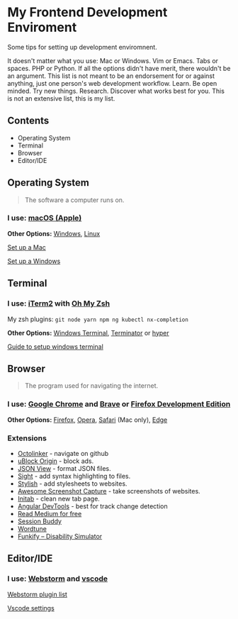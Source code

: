 # My Frontend Development Enviroment
Some tips for setting up development enviromnent.

It doesn't matter what you use: Mac or Windows. Vim or Emacs. Tabs or spaces. PHP or Python. If all the options didn't have merit, there wouldn't be an argument. This list is not meant to be an endorsement for or against anything, just one person's web development workflow. Learn. Be open minded. Try new things. Research. Discover what works best for you. This is not an extensive list, this is my list.

Contents
---------------------

*   Operating System
*   Terminal
*   Browser
*   Editor/IDE

Operating System
-------------------------------------

> The software a computer runs on.

### **I use:** [macOS (Apple)](http://www.apple.com/macos/)

**Other Options:** [Windows](https://www.microsoft.com/en-us/windows), [Linux](https://en.wikipedia.org/wiki/Linux)

[Set up a Mac](https://sourabhbajaj.com/mac-setup/)

[Set up a Windows](https://codeburst.io/setup-a-modern-development-environment-on-windows-10-dfa79323a35a)


Terminal
-------------------
### **I use:** [iTerm2](https://iterm2.com/) with [Oh My Zsh](https://ohmyz.sh/)
My zsh plugins: `git node yarn npm ng kubectl nx-completion`

**Other Options:** [Windows Terminal](https://www.microsoft.com/en-us/p/windows-terminal/9n0dx20hk701), [Terminator](https://terminator-gtk3.readthedocs.io/en/latest/) or [hyper](https://hyper.is/)

[Guide to setup windows terminal](https://freshman.tech/windows-terminal-guide/)


Browser
-------------------

> The program used for navigating the internet.

### **I use:** [Google Chrome](https://www.google.com/chrome/) and [Brave](https://brave.com/) or [Firefox Development Edition](https://www.mozilla.org/hu/firefox/developer/)

**Other Options:** [Firefox](https://www.mozilla.org/en-US/firefox/products/), [Opera](http://www.opera.com/), [Safari](http://www.apple.com/safari/) (Mac only), [Edge](https://www.microsoft.com/en-us/windows/microsoft-edge/microsoft-edge)


### Extensions

*   [Octolinker](https://chrome.google.com/webstore/detail/octolinker/jlmafbaeoofdegohdhinkhilhclaklkp) - navigate on github
*   [uBlock Origin](https://chrome.google.com/webstore/detail/ublock-origin/cjpalhdlnbpafiamejdnhcphjbkeiagm?hl=en) - block ads.
*   [JSON View](https://chrome.google.com/webstore/detail/jsonview/chklaanhfefbnpoihckbnefhakgolnmc) - format JSON files.
*   [Sight](https://chrome.google.com/webstore/detail/sight/epmaefhielclhlnmjofcdapbeepkmggh) - add syntax highlighting to files.
*   [Stylish](https://chrome.google.com/webstore/detail/stylish/fjnbnpbmkenffdnngjfgmeleoegfcffe?hl=en) - add stylesheets to websites.
*   [Awesome Screenshot Capture](https://chrome.google.com/webstore/detail/awesome-screenshot-screen/nlipoenfbbikpbjkfpfillcgkoblgpmj) - take screenshots of websites.
*   [Initab](https://chrome.google.com/webstore/detail/initab/igmbdimmfbpdplpahpapkploofmgaipl) - clean new tab page.
*   [Angular DevTools](https://chrome.google.com/webstore/detail/angular-devtools/ienfalfjdbdpebioblfackkekamfmbnh) - best for track change detection
*   [Read Medium for free](https://chrome.google.com/webstore/detail/read-medium-for-free/feckflmdfioohghkgojnilnlaelfgffl)
*   [Session Buddy](https://chrome.google.com/webstore/detail/session-buddy/edacconmaakjimmfgnblocblbcdcpbko)
*   [Wordtune](https://chrome.google.com/webstore/detail/wordtune-ai-powered-writi/nllcnknpjnininklegdoijpljgdjkijc)
*   [Funkify – Disability Simulator](https://chrome.google.com/webstore/detail/funkify-%E2%80%93-disability-simu/ojcijjdchelkddboickefhnbdpeajdjg)


Editor/IDE
-------------------
### **I use:** [Webstorm](https://www.jetbrains.com/webstorm/) and [vscode](https://code.visualstudio.com/)

[Webstorm plugin list](https://gist.github.com/tamascsaba/d3792dd77db08350f5f6c8428b0abe8e)

[Vscode settings](https://gist.github.com/tamascsaba/f6d574f9fa7f0e45a46a5fc2ebb29b02)
